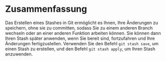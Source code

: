 # Zusammenfassung

Das Erstellen eines Stashes in Git ermöglicht es Ihnen, Ihre Änderungen zu speichern, ohne sie zu committen, sodass Sie zu einem anderen Branch wechseln oder an einer anderen Funktion arbeiten können. Sie können dann Ihren Stash später anwenden, wenn Sie bereit sind, fortzufahren und Ihre Änderungen fertigzustellen. Verwenden Sie den Befehl `git stash save`, um einen Stash zu erstellen, und den Befehl `git stash apply`, um Ihren Stash anzuwenden.
